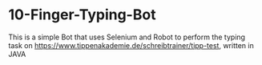 # 10-Finger-Typing-Bot
This is a simple Bot that uses Selenium and Robot to perform the typing task on https://www.tippenakademie.de/schreibtrainer/tipp-test,
written in JAVA
